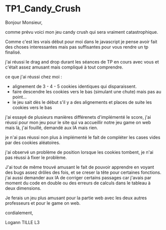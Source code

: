 # TP1_Candy_Crush

Bonjour Monsieur,

comme prévu voici mon jeu candy crush qui sera vraiment catastrophique.

Comme c'est les vrais début pour moi dans le javascript je pense avoir fait des choses interessantes mais pas suffisantes pour vous rendre un tp finalisé.

j'ai réussi le drag and drop durant les séances de TP en cours avec vous et c'était assez amusant mais compliqué à tout comprendre.

ce que j'ai réussi chez moi :

- alignement de 3 - 4 - 5 cookies identiques qui disparaissent.
- faire descendre les cookies vers le bas (simulant une chute) mais pas au point...
- le jeu sait dès le début s'il y a des alignements et places de suite les cookies vers le bas 

j'ai essayé de plusieurs manières différenets d'implémenté le score, j'ai réussi pour mon jeu pour le site qui va accueillir notre jeu game on web mais là, j'ai fouillé, demandé aux IA mais rien.

je n'ai pas réussi non plus à implémenté le fait de compléter les cases vides par des cookies aléatoires.

j'ai observé un problème de position lorsque les cookies tombent, je n'ai pas réussi à fixer le problème.

J'ai tout de même trouvé amusant le fait de pouvoir apprendre en voyant des bugs assez drôles des fois, et se creser la tête pour certaines fonctions. 
j'ai aussi demander aux IA de corriger certains passages car j'avais par moment du code en double ou des erreurs de calculs dans le tableau à deux dimensions.

Je ferais un jeu plus amusant pour la partie web avec les deux autres professeurs et pour le game on web.

cordialement,

Logann TILLE L3 

